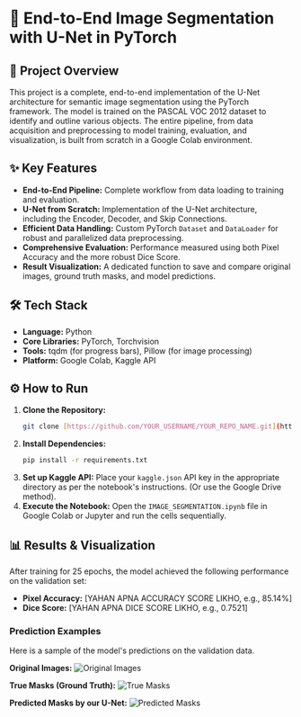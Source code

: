 # 🚀 End-to-End Image Segmentation with U-Net in PyTorch

## 📝 Project Overview
This project is a complete, end-to-end implementation of the U-Net architecture for semantic image segmentation using the PyTorch framework. The model is trained on the PASCAL VOC 2012 dataset to identify and outline various objects. The entire pipeline, from data acquisition and preprocessing to model training, evaluation, and visualization, is built from scratch in a Google Colab environment.

## ✨ Key Features
* **End-to-End Pipeline:** Complete workflow from data loading to training and evaluation.
* **U-Net from Scratch:** Implementation of the U-Net architecture, including the Encoder, Decoder, and Skip Connections.
* **Efficient Data Handling:** Custom PyTorch `Dataset` and `DataLoader` for robust and parallelized data preprocessing.
* **Comprehensive Evaluation:** Performance measured using both Pixel Accuracy and the more robust Dice Score.
* **Result Visualization:** A dedicated function to save and compare original images, ground truth masks, and model predictions.

## 🛠️ Tech Stack
* **Language:** Python
* **Core Libraries:** PyTorch, Torchvision
* **Tools:** tqdm (for progress bars), Pillow (for image processing)
* **Platform:** Google Colab, Kaggle API

## ⚙️ How to Run
1.  **Clone the Repository:**
    ```bash
    git clone [https://github.com/YOUR_USERNAME/YOUR_REPO_NAME.git](https://github.com/YOUR_USERNAME/YOUR_REPO_NAME.git)
    ```
2.  **Install Dependencies:**
    ```bash
    pip install -r requirements.txt
    ```
3.  **Set up Kaggle API:** Place your `kaggle.json` API key in the appropriate directory as per the notebook's instructions. (Or use the Google Drive method).
4.  **Execute the Notebook:** Open the `IMAGE_SEGMENTATION.ipynb` file in Google Colab or Jupyter and run the cells sequentially.

## 📊 Results & Visualization
After training for 25 epochs, the model achieved the following performance on the validation set:

* **Pixel Accuracy:** [YAHAN APNA ACCURACY SCORE LIKHO, e.g., 85.14%]
* **Dice Score:** [YAHAN APNA DICE SCORE LIKHO, e.g., 0.7521]

### Prediction Examples
Here is a sample of the model's predictions on the validation data.

**Original Images:**
![Original Images](path/to/your/original_images.png)

**True Masks (Ground Truth):**
![True Masks](path/to/your/true_masks.png)

**Predicted Masks by our U-Net:**
![Predicted Masks](path/to/your/pred_masks.png)